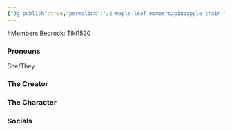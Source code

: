```yaml
---
{"dg-publish":true,"permalink":"/2-maple-leaf-members/pineapple-train-tiki/"}
---
```


#Members 
Bedrock: Tiki1520
### Pronouns 
She/They
### The Creator
### The Character
### Socials